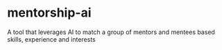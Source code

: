 # mentorship-ai
A tool that leverages AI to match a group of mentors and mentees based skills, experience and interests
